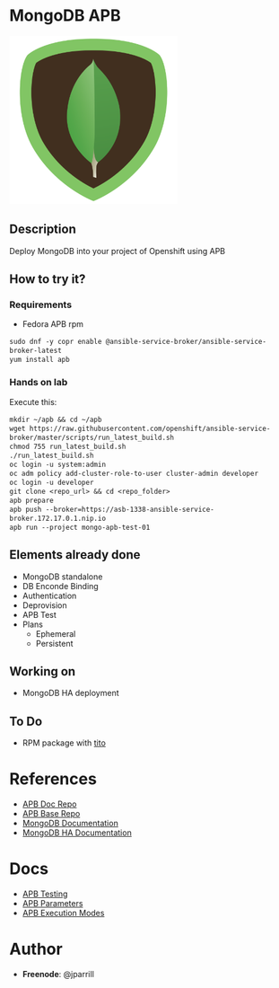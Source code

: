 # MongoDB APB

![img](docs/img/mongodb-logo.png)

## Description

Deploy MongoDB into your project of Openshift using APB

## How to try it?

### Requirements

- Fedora APB rpm
```
sudo dnf -y copr enable @ansible-service-broker/ansible-service-broker-latest
yum install apb
```

### Hands on lab

Execute this:

```
mkdir ~/apb && cd ~/apb
wget https://raw.githubusercontent.com/openshift/ansible-service-broker/master/scripts/run_latest_build.sh
chmod 755 run_latest_build.sh
./run_latest_build.sh
oc login -u system:admin
oc adm policy add-cluster-role-to-user cluster-admin developer
oc login -u developer
git clone <repo_url> && cd <repo_folder>
apb prepare
apb push --broker=https://asb-1338-ansible-service-broker.172.17.0.1.nip.io
apb run --project mongo-apb-test-01
```

## Elements already done

- MongoDB standalone
- DB Enconde Binding
- Authentication
- Deprovision
- APB Test
- Plans
  - Ephemeral
  - Persistent

## Working on

- MongoDB HA deployment

## To Do

- RPM package with [tito](https://github.com/dgoodwin/tito)

# References

- [APB Doc Repo](https://github.com/ansibleplaybookbundle/ansible-playbook-bundle)
- [APB Base Repo](https://github.com/ansibleplaybookbundle/apb-base)
- [MongoDB Documentation](https://docs.mongodb.com/manual/tutorial/getting-started/)
- [MongoDB HA Documentation](https://docs.mongodb.com/manual/replication/)

# Docs

- [APB Testing](docs/apb_testing.md)
- [APB Parameters](docs/apb_parameters.md)
- [APB Execution Modes](docs/apb_execution_modes.md)

# Author

- **Freenode**: @jparrill
